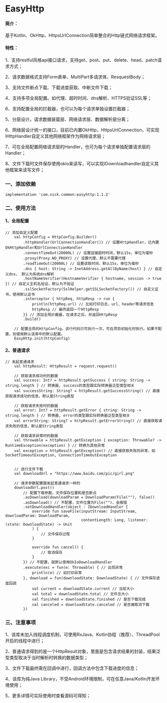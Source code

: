 # EasyHttp
#### 简介：
基于Kotlin、OkHttp、HttpsUrlConnection简单整合的Http链式网络请求框架。
#### 特性：
1、支持restful风格api接口请求，支持get、post、put、delete、head、patch请求方式；

2、请求数据格式支持Form表单、MultiPart多请求体、ResquestBody；

3、支持文件断点下载、下载进度获取、中断文件下载；

4、支持多项全局配置。如代理、超时时间、dns解析、HTTPS验证SSL等；

6、支持配置全局的拦截器，也可以为每个请求单独设置拦截器；

5、分层设计。请求数据装载层、网络请求层、数据解析层分离；

6、网络层设计统一的接口，目前已内置OkHttp，HttpsUrlConnection，可实现IHttpHandler自定义其他网络框架作为网络请求层；

7、可在全局配置网络请求层的Handler，也可为每个请求单独配置请求层的Handler；

8、文件下载时文件保存使用okio来读写，可以实现IDownloadhandler自定义其他框架来读写文件；

### 一、添加依赖 
```
implementation 'com.nick.common:easyhttp:1.1.2'
```
### 二、使用方法
#### 1、全局配置
```
// 添加自定义配置
	val httpConfig = HttpConfig.Builder()
		.httpHandler(UrlConnectionHandler()) // 设置HttpHandler，已内置OkHttpHandler和UrlConnectionHandler
		.connectTimeOut(20000L) // 设置连接超时时间，默认15s，单位为毫秒
		.proxy(Proxy.NO_PROXY) // 设置代理，默认不需要代理
		.readTimeOut(20000L) // 设置读取时间，默认15s，单位为毫秒
		.dns { host: String -> InetAddress.getAllByName(host) } // 自定义dns， 默认为系统dns解析
		.hostNameVerifier(HostnameVerifier { hostname, session -> true }) // 自定义主机名验证，默认为不验证
		.sslSocketFactory(SslHelper.getSSLSocketFactory()) // 自定义证书，使用默认证书
		.interceptor { httpReq, httpResp -> run {
			println(httpReq.url) // 比如打印日志，url、header等请求信息
			httpResp // 最终返回一个HttpResp
		}} // 添加全局拦截器，在请求之后，并返回HttpResp
		.build()
	
	// 配置全局的HttpConfig，该行代码只可执行一次，可在项目初始化时执行。如果不配置，则使用默认该库中的默认配置。
	EasyHttp.init(httpConfig)
```
#### 2、普通请求
```
// 发起普通请求
	val httpResult: HttpResult = request.request()

	// 获取请求成功时的数据
	val success: Int? = httpResult.getSuccess { string: String -> string.length } // 转换器, success的类型跟实际转换器泛型类型相关
	val successString: String? = httpResult.getSuccessString() // 直接获取请求成功的信息，默认是String类型

	// 获取请求失败时的数据
	val error: Int? = httpResult.getError { string: String -> string.length } // 转换器, error的类型跟实际转换器泛型类型相关
	val errorString: String? = httpResult.getErrorString() // 直接获取请求失败的信息，默认是String类型

	// 获取请求异常时的数据
	val throwable = httpResult.getException { exception: Throwable? -> RuntimeException(exception) } // 转换为其他异常
	val exception = httpResult.getException() // 直接获取失败的异常，如SocketTimeoutException, ConnectionTimeOutException

	
	// 进行文件下载
	val downloadUrl = "https://www.baidu.com/pic/girl.png"

	// 请求参数配置跟发起普通请求一样的
	downloadUrl.post()
		// 配置下载参数，文件保存位置和是否断点
		.asDownload(downloadParam = DownloadParam(File(""), false))
		.asDownload() // 不配置，文件位置为File("")，会报错
		.setDownloadHandler(object : IDownloadHandler {
			override fun saveFile(inputStream: InputStream, downloadParam: DownloadParam,
			                      contentLength: Long, listener: (state: DownloadState) -> Unit
			) {
				// 文件保存过程
			}

			override fun cancel() {
				// 取消保存
			}
		}) // 不配置，就默认使用OkIoDownloadHandler
		.execute(exc = fun(e: Throwable) { // 出现异常
			println(e) // 如打印异常
		}, download = fun(downloadState: DownloadState) { // 文件保存进度回调
			val current = downloadState.current // 当前大小
			val total = downloadState.total // 文件总大小
			val finished = downloadState.finished // 是否下载完成
			val canceled = downloadState.canceled // 是否被取消下载
		})			
```
### 三、注意事项
1、该库未加入线程调度机制，可使用RxJava、Kotlin协程（推荐）、ThreadPool开启的线程中进行；

2、普通请求得到的是一个HttpResult对象，里面是包含请求结果的封装，结果泛型类型取决于当时解析时转换的数据类型；

3、文件下载最终需在回调中进行，回调方法中包含下载进度的信息；

4、该库为纯Java Library，不受Android环境限制，可在任意Java/Kotlin开发环境使用；

5、更多详情可实际使用时查看源码可得知；
